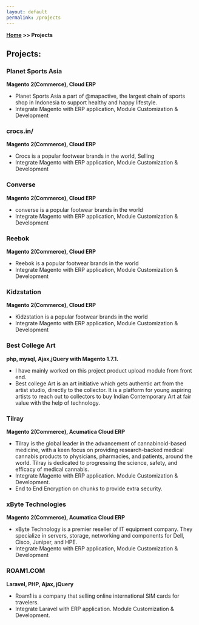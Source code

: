 ```yaml
---
layout: default
permalink: /projects
---
```

**[Home](/) >> Projects**

## Projects:

<div class="card">
  <h3>Planet Sports Asia</h3>
  <p><b>Magento 2(Commerce), Cloud ERP</b></p>
  <ul>
    <li>Planet Sports Asia a part of @mapactive, the largest chain of sports shop in Indonesia to support healthy and happy lifestyle.</li>
    <li>Integrate Magento with  ERP application, Module Customization & Development</li>
  </ul>
  <a href="https://www.planetsports.asia/"><span class="card-link-spanner"></span></a>
</div>

<div class="card">
  <h3>crocs.in/</h3>
  <p><b>Magento 2(Commerce), Cloud ERP</b></p>
  <ul>
    <li>Crocs is a popular footwear brands in the world, Selling</li>
    <li>Integrate Magento with ERP application, Module Customization & Development</li>
  </ul>
  <a href="https://www.crocs.in/"><span class="card-link-spanner"></span></a>
</div>

<div class="card">
  <h3>Converse</h3>
  <p><b>Magento 2(Commerce), Cloud ERP</b></p>
  <ul>
    <li>converse is a popular footwear brands in the world</li>
    <li>Integrate Magento with  ERP application, Module Customization & Development</li>
  </ul>
  <a href="https://www.converse.in/"><span class="card-link-spanner"></span></a>
</div>

<div class="card">
  <h3>Reebok</h3>
  <p><b>Magento 2(Commerce), Cloud ERP</b></p>
  <ul>
    <li>Reebok is a popular footwear brands in the world</li>
    <li>Integrate Magento with  ERP application, Module Customization & Development</li>
  </ul>
  <a href="https://www.Reebok.id/"><span class="card-link-spanner"></span></a>
</div>

<div class="card">
  <h3>Kidzstation</h3>
  <p><b>Magento 2(Commerce), Cloud ERP</b></p>
  <ul>
    <li>Kidzstation is a popular footwear brands in the world</li>
    <li>Integrate Magento with  ERP application, Module Customization & Development</li>
  </ul>
  <a href="https://www.Kidzstation.co.id.in/"><span class="card-link-spanner"></span></a>
</div>

<div class="card">
  <h3>Best College Art</h3>
  <p><b>php, mysql, Ajax,jQuery with Magento 1.7.1.</b></p>
  <ul>
    <li>I have mainly worked on this project product upload module from front end.</li>
    <li>Best college Art  is an art initiative which gets authentic art from the artist studio, directly to the collector. It is a platform for young aspiring artists to reach out to collectors to buy Indian Contemporary Art at fair value with the help of technology.
    </li>
  </ul>
  <a href="#"><span class="card-link-spanner"></span></a>
</div>

<div class="card">
  <h3>Tilray </h3>
  <p><b>Magento 2(Commerce), Acumatica Cloud ERP</b></p>
  <ul>
    <li>Tilray is the global leader in the advancement of cannabinoid-based medicine, with a keen focus on providing research-backed medical cannabis products to physicians, pharmacies, and patients, around the world. Tilray is dedicated to progressing the science, safety, and efficacy of medical cannabis.</li>
    <li>Integrate Magento with  ERP application. Module Customization & Development.</li>
    <li>End to End Encryption on chunks to provide extra security.</li>
  </ul>
  <a href="https://www.tilraymedical.ca/"><span class="card-link-spanner"></span></a>
</div>

<div class="card">
  <h3>xByte Technologies</h3>
  <p><b>Magento 2(Commerce), Acumatica Cloud ERP</b></p>
  <ul>
    <li>xByte Technology is a premier reseller of IT equipment company. They specialize in servers, storage, networking and components for Dell, Cisco, Juniper, and HPE.</li>
    <li>Integrate Magento with  ERP application, Module Customization & Development</li>
  </ul>
  <a href="https://www.xbyte.com/"><span class="card-link-spanner"></span></a>
</div>

<div class="card">
  <h3>ROAM1.COM</h3>
  <p><b>Laravel, PHP, Ajax, jQuery</b></p>
  <ul>
    <li>Roam1 is a company that selling online international SIM cards for travelers.</li>
    <li>Integrate Laravel with  ERP application. Module Customization & Development.</li>
  </ul>
  <a href="https://www.roam1.com/"><span class="card-link-spanner"></span></a>
</div>
